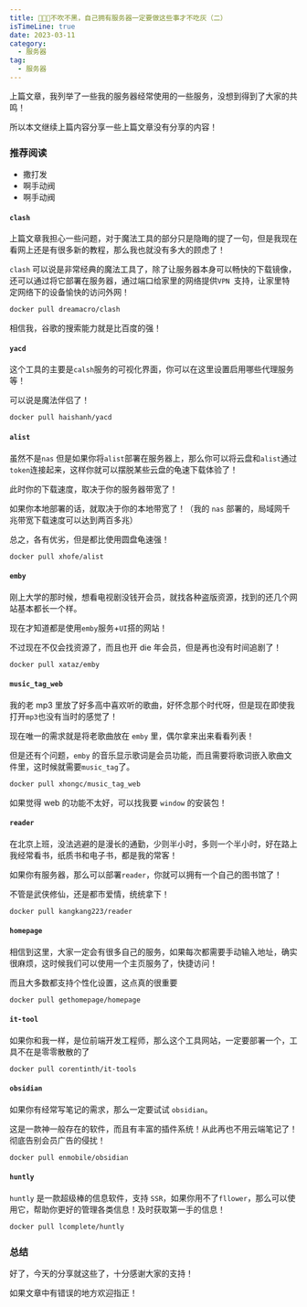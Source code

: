 ```yaml
---
title: 🚀🚀🚀不吹不黑，自己拥有服务器一定要做这些事才不吃灰（二）
isTimeLine: true
date: 2023-03-11
category:
  - 服务器
tag:
  - 服务器
---
```


上篇文章，我列举了一些我的服务器经常使用的一些服务，没想到得到了大家的共鸣！

所以本文继续上篇内容分享一些上篇文章没有分享的内容！

### 推荐阅读

- 撒打发
- 啊手动阀
- 啊手动阀

#### `clash`

上篇文章我担心一些问题，对于魔法工具的部分只是隐晦的提了一句，但是我现在看网上还是有很多新的教程，那么我也就没有多大的顾虑了！

`clash` 可以说是非常经典的魔法工具了，除了让服务器本身可以畅快的下载镜像，还可以通过将它部署在服务器，通过端口给家里的网络提供`VPN `支持，让家里特定网络下的设备愉快的访问外网！

```bash
docker pull dreamacro/clash
```

相信我，谷歌的搜索能力就是比百度的强！

#### `yacd`

这个工具的主要是`calsh`服务的可视化界面，你可以在这里设置启用哪些代理服务等！

可以说是魔法伴侣了！

```bash
docker pull haishanh/yacd
```

#### `alist`

虽然不是`nas` 但是如果你将`alist`部署在服务器上，那么你可以将云盘和`alist`通过`token`连接起来，这样你就可以摆脱某些云盘的龟速下载体验了！

此时你的下载速度，取决于你的服务器带宽了！

如果你本地部署的话，就取决于你的本地带宽了！（我的 `nas` 部署的，局域网千兆带宽下载速度可以达到两百多兆）

总之，各有优劣，但是都比使用圆盘龟速强！

```bash
docker pull xhofe/alist
```

#### `emby`

刚上大学的那时候，想看电视剧没钱开会员，就找各种盗版资源，找到的还几个网站基本都长一个样。

现在才知道都是使用`emby`服务+`UI`搭的网站！

不过现在不仅会找资源了，而且也开 die 年会员，但是再也没有时间追剧了！

```bash
docker pull xataz/emby
```

#### `music_tag_web`

我的老 mp3 里放了好多高中喜欢听的歌曲，好怀念那个时代呀，但是现在即使我打开`mp3`也没有当时的感觉了！

现在唯一的需求就是将老歌曲放在 `emby` 里，偶尔拿来出来看看列表！

但是还有个问题，`emby` 的音乐显示歌词是会员功能，而且需要将歌词嵌入歌曲文件里，这时候就需要`music_tag`了。

```bash
docker pull xhongc/music_tag_web
```

如果觉得 web 的功能不太好，可以找我要 `window` 的安装包！

#### `reader`

在北京上班，没法逃避的是漫长的通勤，少则半小时，多则一个半小时，好在路上我经常看书，纸质书和电子书，都是我的常客！

如果你有服务器，那么可以部署`reader`，你就可以拥有一个自己的图书馆了！

不管是武侠修仙，还是都市爱情，统统拿下！

```bash
docker pull kangkang223/reader
```

#### `homepage`

相信到这里，大家一定会有很多自己的服务，如果每次都需要手动输入地址，确实很麻烦，这时候我们可以使用一个主页服务了，快捷访问！

而且大多数都支持个性化设置，这点真的很重要

```bash
docker pull gethomepage/homepage
```

#### `it-tool`

如果你和我一样，是位前端开发工程师，那么这个工具网站，一定要部署一个，工具不在是零零散散的了

```bash
docker pull corentinth/it-tools
```

#### `obsidian`

如果你有经常写笔记的需求，那么一定要试试 `obsidian`。

这是一款神一般存在的软件，而且有丰富的插件系统！从此再也不用云端笔记了！彻底告别会员广告的侵扰！

```bash
docker pull enmobile/obsidian
```

#### `huntly`

`huntly` 是一款超级棒的信息软件，支持 `SSR`，如果你用不了`fllower`，那么可以使用它，帮助你更好的管理各类信息！及时获取第一手的信息！

```bash
docker pull lcomplete/huntly
```

### 总结

好了，今天的分享就这些了，十分感谢大家的支持！

如果文章中有错误的地方欢迎指正！
